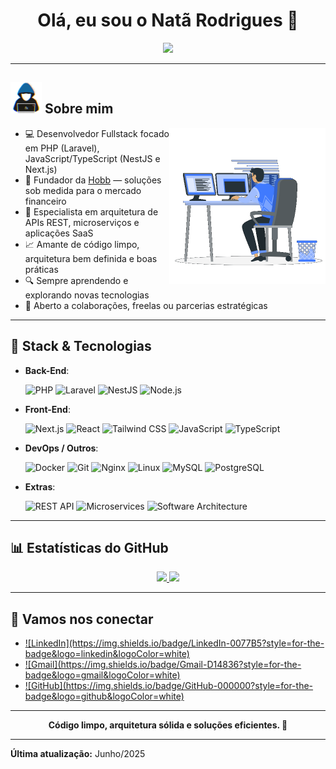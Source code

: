 
<h1 align="center"><b>Olá, eu sou o Natã Rodrigues 👋</b></h1>

<p align="center">
  <a href="https://github.com/seu-github-username">
    <img src="https://readme-typing-svg.herokuapp.com?font=Fira+Code&color=00BFFF&size=25&center=true&vCenter=true&width=600&height=100&lines=Fullstack+Developer;Laravel+%7C+NestJS+%7C+Next.js;Apaixonado+por+resolver+problemas;Criador+da+Hobb+Tech+🚀" />
  </a>
</p>

---

## <picture><img src="https://github.com/0xAbdulKhalid/0xAbdulKhalid/raw/main/assets/mdImages/about_me.gif" width = 50px></picture> **Sobre mim**

<picture> <img align="right" src="https://github.com/0xAbdulKhalid/0xAbdulKhalid/raw/main/assets/mdImages/Right_Side.gif" width = 250px></picture>

- 💻 Desenvolvedor Fullstack focado em PHP (Laravel), JavaScript/TypeScript (NestJS e Next.js)
- 🚀 Fundador da [Hobb](https://github.com/seu-github-username) — soluções sob medida para o mercado financeiro
- 🎯 Especialista em arquitetura de APIs REST, microserviços e aplicações SaaS
- 📈 Amante de código limpo, arquitetura bem definida e boas práticas
- 🔍 Sempre aprendendo e explorando novas tecnologias
- 🤝 Aberto a colaborações, freelas ou parcerias estratégicas

---

## 🚀 **Stack & Tecnologias**

<p align="center">

- **Back-End**:

  ![PHP](https://img.shields.io/badge/PHP-777BB4?style=for-the-badge&logo=php&logoColor=white)
  ![Laravel](https://img.shields.io/badge/Laravel-E74430?style=for-the-badge&logo=laravel&logoColor=white)
  ![NestJS](https://img.shields.io/badge/NestJS-E0234E?style=for-the-badge&logo=nestjs&logoColor=white)
  ![Node.js](https://img.shields.io/badge/Node.js-339933?style=for-the-badge&logo=nodedotjs&logoColor=white)

- **Front-End**:

  ![Next.js](https://img.shields.io/badge/Next.js-000000?style=for-the-badge&logo=nextdotjs&logoColor=white)
  ![React](https://img.shields.io/badge/React-20232A?style=for-the-badge&logo=react&logoColor=61DAFB)
  ![Tailwind CSS](https://img.shields.io/badge/Tailwind_CSS-38B2AC?style=for-the-badge&logo=tailwind-css&logoColor=white)
  ![JavaScript](https://img.shields.io/badge/JavaScript-F7DF1E?style=for-the-badge&logo=javascript&logoColor=black)
  ![TypeScript](https://img.shields.io/badge/TypeScript-3178C6?style=for-the-badge&logo=typescript&logoColor=white)

- **DevOps / Outros**:

  ![Docker](https://img.shields.io/badge/Docker-2496ED?style=for-the-badge&logo=docker&logoColor=white)
  ![Git](https://img.shields.io/badge/Git-F05032?style=for-the-badge&logo=git&logoColor=white)
  ![Nginx](https://img.shields.io/badge/Nginx-009639?style=for-the-badge&logo=nginx&logoColor=white)
  ![Linux](https://img.shields.io/badge/Linux-FCC624?style=for-the-badge&logo=linux&logoColor=black)
  ![MySQL](https://img.shields.io/badge/MySQL-4479A1?style=for-the-badge&logo=mysql&logoColor=white)
  ![PostgreSQL](https://img.shields.io/badge/PostgreSQL-336791?style=for-the-badge&logo=postgresql&logoColor=white)

- **Extras**:

  ![REST API](https://img.shields.io/badge/REST-API-FF6F00?style=for-the-badge&logo=api&logoColor=white)
  ![Microservices](https://img.shields.io/badge/Microservices-00C853?style=for-the-badge)
  ![Software Architecture](https://img.shields.io/badge/Software%20Architecture-FF9800?style=for-the-badge)

</p>

---

## 📊 **Estatísticas do GitHub**

<div align="center">

<a href="https://github.com/seu-github-username">
  <img src="https://github-readme-stats.vercel.app/api?username=seu-github-username&include_all_commits=true&count_private=true&show_icons=true&line_height=20&title_color=7A7ADB&icon_color=00BFFF&text_color=D3D3D3&bg_color=0,000000,130F40" width="450"/>
  <img src="https://github-readme-stats.vercel.app/api/top-langs/?username=seu-github-username&layout=compact&langs_count=10&title_color=7A7ADB&icon_color=00BFFF&text_color=D3D3D3&bg_color=0,000000,130F40" width="375"/>
</a>

</div>

---

## 🤝 **Vamos nos conectar**

<ul>
  <li><a href="https://www.linkedin.com/in/seu-linkedin/" target="_blank">![LinkedIn](https://img.shields.io/badge/LinkedIn-0077B5?style=for-the-badge&logo=linkedin&logoColor=white)</a></li>
  <li><a href="mailto:seuemail@gmail.com" target="_blank">![Gmail](https://img.shields.io/badge/Gmail-D14836?style=for-the-badge&logo=gmail&logoColor=white)</a></li>
  <li><a href="https://github.com/seu-github-username" target="_blank">![GitHub](https://img.shields.io/badge/GitHub-000000?style=for-the-badge&logo=github&logoColor=white)</a></li>
</ul>

---

<div align="center">

**Código limpo, arquitetura sólida e soluções eficientes. 🚀**

</div>

---

**Última atualização:** Junho/2025
